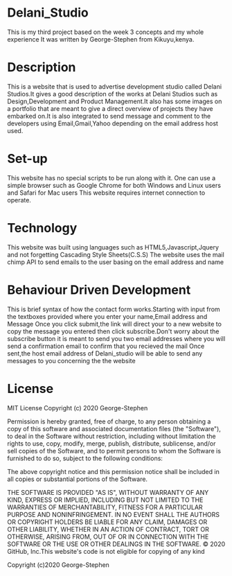 # Delani_Studio
This is my third project based on the week 3 concepts and my whole experience
It was written by George-Stephen from Kikuyu,kenya.
# Description
This is a website that is used to advertise development studio called Delani Studios.It gives a good description of the works at
Delani Studios such as Design,Development and Product Management.It also has some images on a portfolio that are meant to give a direct overview
of projects they have embarked on.It is also integrated to send message and comment to the developers using Email,Gmail,Yahoo
depending on the email address host used.
# Set-up
This website has no special scripts to be run along with it.
One can use a simple browser such as Google Chrome for both Windows and Linux users and Safari for Mac users
This website requires internet connection to operate.
# Technology
This website was built using languages such as HTML5,Javascript,Jquery and not forgetting Cascading Style Sheets(C.S.S)
The website uses the mail chimp API to send emails to the user basing on the email address and name
# Behaviour Driven Development
This is brief syntax of how the contact form works.Starting with input from the textboxes provided where you enter your name,Email address and Message
Once you click submit,the link will direct your to a new website to copy the message you entered then click subscribe.Don't worry about the subscribe 
button it is meant to send you two email addresses where you  will send a confirmation email to confirm that you recieved the mail
Once sent,the host email address of Delani_studio will be able to send any messages to you concerning the the website 
# License
MIT License
Copyright (c) 2020 George-Stephen

Permission is hereby granted, free of charge, to any person obtaining a copy of this software and associated documentation files (the "Software"), to deal in the Software without restriction, including without limitation the rights to use, copy, modify, merge, publish, distribute, sublicense, and/or sell copies of the Software, and to permit persons to whom the Software is furnished to do so, subject to the following conditions:

The above copyright notice and this permission notice shall be included in all copies or substantial portions of the Software.

THE SOFTWARE IS PROVIDED "AS IS", WITHOUT WARRANTY OF ANY KIND, EXPRESS OR IMPLIED, INCLUDING BUT NOT LIMITED TO THE WARRANTIES OF MERCHANTABILITY, FITNESS FOR A PARTICULAR PURPOSE AND NONINFRINGEMENT. IN NO EVENT SHALL THE AUTHORS OR COPYRIGHT HOLDERS BE LIABLE FOR ANY CLAIM, DAMAGES OR OTHER LIABILITY, WHETHER IN AN ACTION OF CONTRACT, TORT OR OTHERWISE, ARISING FROM, OUT OF OR IN CONNECTION WITH THE SOFTWARE OR THE USE OR OTHER DEALINGS IN THE SOFTWARE. © 2020 GitHub, Inc.This website's code is not eligible for copying of any kind

Copyright (c)2020 George-Stephen

